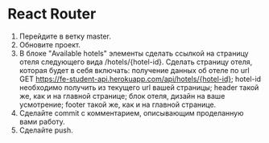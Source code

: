 # React Router

1. Перейдите в ветку master.
2. Обновите проект.
3. В блоке "Available hotels" элементы сделать ссылкой на страницу отеля следующего вида /hotels/{hotel-id}.
Сделать страницу отеля, которая будет в себя включать:
получение данных об отеле по url GET https://fe-student-api.herokuapp.com/api/hotels/{hotel-id};
hotel-id необходимо получить из текущего url вашей страницы;
header такой же, как и на главной странице;
блок отеля, дизайн на ваше усмотрение;
footer такой же, как и на главной странице.
4. Сделайте commit с комментарием, описывающим проделанную вами работу.
5. Сделайте push.
